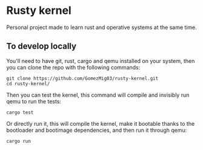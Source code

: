 # Rusty kernel
Personal project made to learn rust and operative systems at the same time.

## To develop locally
You'll need to have git, rust, cargo and qemu installed on your system, then you can clone the repo with the following commands:
```
git clone https://github.com/GomezMig03/rusty-kernel.git
cd rusty-kernel/
```
Then you can test the kernel, this command will compile and invisibly run qemu to run the tests:
```
cargo test
```

Or directly run it, this will compile the kernel, make it bootable thanks to the bootloader and bootimage dependencies, and then run it through qemu:
```
cargo run
```